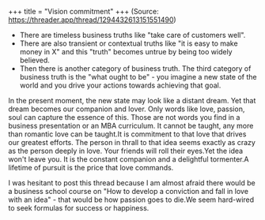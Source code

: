 +++
title = "Vision commitment"
+++
(Source: https://threader.app/thread/1294432613151551490)

- There are timeless business truths like "take care of customers well". 
- There are also transient or contextual truths like "it is easy to make money in X" and this "truth" becomes untrue by being too widely believed. 
- Then there is another category of business truth. The third category of business truth is the "what ought to be" - you imagine a new state of the world and you drive your actions towards achieving that goal.

In the present moment, the new state may look like a distant dream. Yet that dream becomes our companion and lover. Only words like love, passion, soul can capture the essence of this. Those are not words you find in a business presentation or an MBA curriculum. It cannot be taught, any more than romantic love can be taught.It is commitment to that love that drives our greatest efforts. The person in thrall to that idea seems exactly as crazy as the person deeply in love. Your friends will roll their eyes.Yet the idea won't leave you. It is the constant companion and a delightful tormenter.A lifetime of pursuit is the price that love commands.

I was hesitant to post this thread because I am almost afraid there would be a business school course on "How to develop a conviction and fall in love with an idea" - that would be how passion goes to die.We seem hard-wired to seek formulas for success or happiness. 